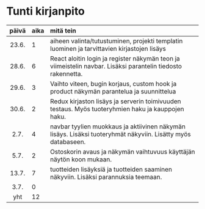 # Tunti kirjanpito

| päivä | aika | mitä tein  |
| :----:|:-----| :-----|
| 23.6. | 1    | aiheen valinta/tutustuminen, projekti templatin luominen ja tarvittavien kirjastojen lisäys  |
| 28.6. | 6    | React aloitin login ja register näkymän teon ja viimeistelin navbar. Lisäksi parantelin tiedosto rakennetta. |
| 29.6. | 3    | Vaihto viteen, bugin korjaus, custom hook ja product näkymän parantelua ja suunnittelua |
| 30.6. | 2    | Redux kirjaston lisäys ja serverin toimivuuden testaus. Myös tuoteryhmien haku ja kauppojen haku. |
| 2.7.  | 4    | navbar tyylien muokkaus ja aktiivinen näkymän lisäys. Lisäksi tuoteryhmät näkyviin. Lisätty myös databaseen. |
| 5.7.  | 2    | Ostoskorin avaus ja näkymän vaihtuvuus käyttäjän näytön koon mukaan. |
| 13.7.  | 7    | tuotteiden lisäyksiä ja tuotteiden saaminen näkyviin. Lisäksi parannuksia teemaan. |
| 3.7.  | 0    |  |
| yht   | 12   | | 